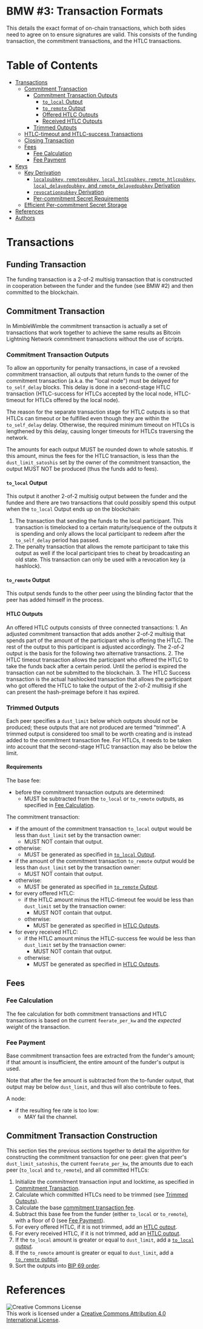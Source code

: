# BMW #3: Transaction Formats

This details the exact format of on-chain transactions, which both sides need
to agree on to ensure signatures are valid. This consists of the funding
transaction, the commitment transactions, and the HTLC transactions.

# Table of Contents

  * [Transactions](#transactions)
    * [Commitment Transaction](#commitment-transaction)
        * [Commitment Transaction Outputs](#commitment-transaction-outputs)
          * [`to_local` Output](#to_local-output)
          * [`to_remote` Output](#to_remote-output)
          * [Offered HTLC Outputs](#offered-htlc-outputs)
          * [Received HTLC Outputs](#received-htlc-outputs)
        * [Trimmed Outputs](#trimmed-outputs)
    * [HTLC-timeout and HTLC-success Transactions](#htlc-timeout-and-htlc-success-transactions)
	* [Closing Transaction](#closing-transaction)
    * [Fees](#fees)
        * [Fee Calculation](#fee-calculation)
        * [Fee Payment](#fee-payment)
  * [Keys](#keys)
    * [Key Derivation](#key-derivation)
        * [`localpubkey`, `remotepubkey`, `local_htlcpubkey`, `remote_htlcpubkey`, `local_delayedpubkey`, and `remote_delayedpubkey` Derivation](#localpubkey-remotepubkey-local_htlcpubkey-remote_htlcpubkey-local_delayedpubkey-and-remote_delayedpubkey-derivation)
        * [`revocationpubkey` Derivation](#revocationpubkey-derivation)
        * [Per-commitment Secret Requirements](#per-commitment-secret-requirements)
    * [Efficient Per-commitment Secret Storage](#efficient-per-commitment-secret-storage)
  * [References](#references)
  * [Authors](#authors)

# Transactions

## Funding Transaction

The funding transaction is a 2-of-2 multisig transaction that is constructed in
cooperation between the funder and the fundee (see BMW #2) and then committed
to the blockchain.

## Commitment Transaction

In MimbleWimble the commitment transaction is actually a set of transactions
that work together to achieve the same results as Bitcoin Lightning Network
commitment transactions without the use of scripts.

### Commitment Transaction Outputs

To allow an opportunity for penalty transactions, in case of a revoked
commitment transaction, all outputs that return funds to the owner of the
commitment transaction (a.k.a. the "local node") must be delayed for
`to_self_delay` blocks. This delay is done in a second-stage HTLC transaction
(HTLC-success for HTLCs accepted by the local node, HTLC-timeout for HTLCs
offered by the local node).

The reason for the separate transaction stage for HTLC outputs is so that HTLCs
can timeout or be fulfilled even though they are within the `to_self_delay` delay.
Otherwise, the required minimum timeout on HTLCs is lengthened by this delay,
causing longer timeouts for HTLCs traversing the network.

The amounts for each output MUST be rounded down to whole satoshis. If this
amount, minus the fees for the HTLC transaction, is less than the
`dust_limit_satoshis` set by the owner of the commitment transaction, the output
MUST NOT be produced (thus the funds add to fees).

#### `to_local` Output

This output it another 2-of-2 multisig output between the funder and the
fundee and there are two transactions that could possibly spend this output
when the `to_local` Output ends up on the blockchain:

1. The transaction that sending the funds to the local participant. This
transaction is timelocked to a certain maturity/sequence of the outputs it is
spending and only allows the local participant to redeem after the
`to_self_delay` period has passed.
2. The penalty transaction that allows the remote participant to take
this output as well if the local participant tries to cheat by broadcasting
an old state. This transaction can only be used with a revocation key
(a hashlock).

#### `to_remote` Output

This output sends funds to the other peer using the blinding factor that
the peer has added himself in the process.

#### HTLC Outputs

An offered HTLC outputs consists of three connected transactions: 1.
An adjusted commitment transaction that adds another 2-of-2 multisig
that spends part of the amount of the participant who is offering
the HTLC. The rest of the output to this participant is adjusted
accordingly. The 2-of-2 output is the basis for the following two
alternative transactions. 2. The HTLC timeout transaction allows the
participant who offered the HTLC to take the funds back after a
certain period. Until the period is expired the transaction can
not be submitted to the blockchain. 3. The HTLC Success transaction
is the actual hashlocked transaction that allows the participant
who got offered the HTLC to take the output of the 2-of-2 multisig
if she can present the hash-preimage before it has expired.

### Trimmed Outputs

Each peer specifies a `dust_limit` below which outputs should
not be produced; these outputs that are not produced are termed "trimmed". A
trimmed output is considered too small to be worth creating and is instead added
to the commitment transaction fee. For HTLCs, it needs to be taken into
account that the second-stage HTLC transaction may also be below the
limit.

#### Requirements

The base fee:
  - before the commitment transaction outputs are determined:
    - MUST be subtracted from the `to_local` or `to_remote`
    outputs, as specified in [Fee Calculation](#fee-calculation).

The commitment transaction:
  - if the amount of the commitment transaction `to_local` output would be
less than `dust_limit` set by the transaction owner:
    - MUST NOT contain that output.
  - otherwise:
    - MUST be generated as specified in [`to_local` Output](#to_local-output).
  - if the amount of the commitment transaction `to_remote` output would be
less than `dust_limit` set by the transaction owner:
    - MUST NOT contain that output.
  - otherwise:
    - MUST be generated as specified in [`to_remote` Output](#to_remote-output).
  - for every offered HTLC:
    - if the HTLC amount minus the HTLC-timeout fee would be less than
    `dust_limit` set by the transaction owner:
      - MUST NOT contain that output.
    - otherwise:
      - MUST be generated as specified in
      [HTLC Outputs](#htlc-outputs).
  - for every received HTLC:
    - if the HTLC amount minus the HTLC-success fee would be less than
    `dust_limit` set by the transaction owner:
      - MUST NOT contain that output.
    - otherwise:
      - MUST be generated as specified in
      [HTLC Outputs](#htlc-outputs).


## Fees

### Fee Calculation

The fee calculation for both commitment transactions and HTLC
transactions is based on the current `feerate_per_kw` and the
*expected weight* of the transaction.

### Fee Payment

Base commitment transaction fees are extracted from the funder's amount;
if that amount is insufficient, the entire amount of the funder's output is used.

Note that after the fee amount is subtracted from the to-funder output,
that output may be below `dust_limit`, and thus will also
contribute to fees.

A node:
  - if the resulting fee rate is too low:
    - MAY fail the channel.

## Commitment Transaction Construction

This section ties the previous sections together to detail the
algorithm for constructing the commitment transaction for one peer:
given that peer's `dust_limit_satoshis`, the current `feerate_per_kw`,
the amounts due to each peer (`to_local` and `to_remote`), and all
committed HTLCs:

1. Initialize the commitment transaction input and locktime, as specified
   in [Commitment Transaction](#commitment-transaction).
1. Calculate which committed HTLCs need to be trimmed (see [Trimmed Outputs](#trimmed-outputs)).
2. Calculate the base [commitment transaction fee](#fee-calculation).
3. Subtract this base fee from the funder (either `to_local` or `to_remote`),
   with a floor of 0 (see [Fee Payment](#fee-payment)).
3. For every offered HTLC, if it is not trimmed, add an
   [HTLC output](#offered-htlc-outputs).
4. For every received HTLC, if it is not trimmed, add an
   [HTLC output](#received-htlc-outputs).
5. If the `to_local` amount is greater or equal to `dust_limit`,
   add a [`to_local` output](#to_local-output).
6. If the `to_remote` amount is greater or equal to `dust_limit`,
   add a [`to_remote` output](#to_remote-output).
7. Sort the outputs into [BIP 69 order](#transaction-input-and-output-ordering).

# References

![Creative Commons License](https://i.creativecommons.org/l/by/4.0/88x31.png "License CC-BY")
<br>
This work is licensed under a [Creative Commons Attribution 4.0 International License](http://creativecommons.org/licenses/by/4.0/).

